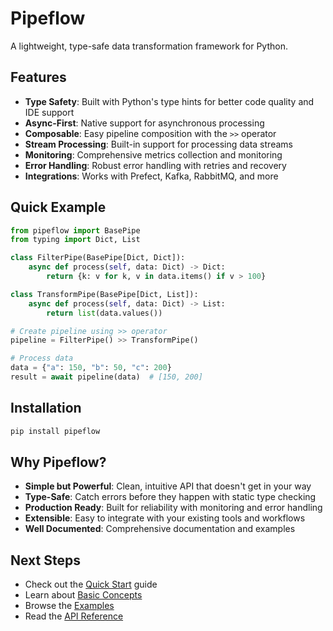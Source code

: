 # Pipeflow

A lightweight, type-safe data transformation framework for Python.

## Features

- **Type Safety**: Built with Python's type hints for better code quality and IDE support
- **Async-First**: Native support for asynchronous processing
- **Composable**: Easy pipeline composition with the `>>` operator
- **Stream Processing**: Built-in support for processing data streams
- **Monitoring**: Comprehensive metrics collection and monitoring
- **Error Handling**: Robust error handling with retries and recovery
- **Integrations**: Works with Prefect, Kafka, RabbitMQ, and more

## Quick Example

```python
from pipeflow import BasePipe
from typing import Dict, List

class FilterPipe(BasePipe[Dict, Dict]):
    async def process(self, data: Dict) -> Dict:
        return {k: v for k, v in data.items() if v > 100}

class TransformPipe(BasePipe[Dict, List]):
    async def process(self, data: Dict) -> List:
        return list(data.values())

# Create pipeline using >> operator
pipeline = FilterPipe() >> TransformPipe()

# Process data
data = {"a": 150, "b": 50, "c": 200}
result = await pipeline(data)  # [150, 200]
```

## Installation

```bash
pip install pipeflow
```

## Why Pipeflow?

- **Simple but Powerful**: Clean, intuitive API that doesn't get in your way
- **Type-Safe**: Catch errors before they happen with static type checking
- **Production Ready**: Built for reliability with monitoring and error handling
- **Extensible**: Easy to integrate with your existing tools and workflows
- **Well Documented**: Comprehensive documentation and examples

## Next Steps

- Check out the [Quick Start](getting-started/quickstart.md) guide
- Learn about [Basic Concepts](getting-started/concepts.md)
- Browse the [Examples](examples/basic-transformation.md)
- Read the [API Reference](api/core.md)
